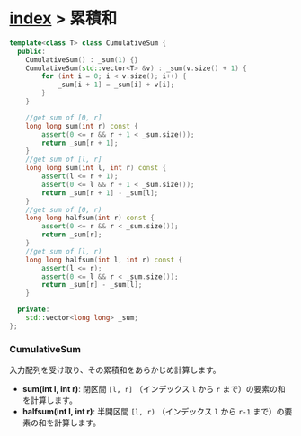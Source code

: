 # [index](index.md) > 累積和

```cpp
template<class T> class CumulativeSum {
  public:
    CumulativeSum() : _sum(1) {}
    CumulativeSum(std::vector<T> &v) : _sum(v.size() + 1) {
        for (int i = 0; i < v.size(); i++) {
            _sum[i + 1] = _sum[i] + v[i];
        }
    }

    //get sum of [0, r]
    long long sum(int r) const {
        assert(0 <= r && r + 1 < _sum.size());
        return _sum[r + 1];
    }
    //get sum of [l, r]
    long long sum(int l, int r) const {
        assert(l <= r + 1);
        assert(0 <= l && r + 1 < _sum.size());
        return _sum[r + 1] - _sum[l];
    }
    //get sum of [0, r)
    long long halfsum(int r) const {
        assert(0 <= r && r < _sum.size());
        return _sum[r];
    }
    //get sum of [l, r)
    long long halfsum(int l, int r) const {
        assert(l <= r);
        assert(0 <= l && r < _sum.size());
        return _sum[r] - _sum[l];
    }

  private:
    std::vector<long long> _sum;
};
```

### CumulativeSum

入力配列を受け取り、その累積和をあらかじめ計算します。

- **sum(int l, int r)**: 閉区間 `[l, r]` （インデックス `l` から `r` まで）の要素の和を計算します。
- **halfsum(int l, int r)**: 半開区間 `[l, r)` （インデックス `l` から `r-1` まで）の要素の和を計算します。